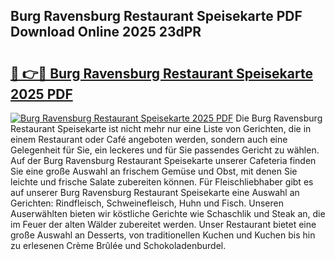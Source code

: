 ## Burg Ravensburg Restaurant Speisekarte PDF Download Online 2025 23dPR

# <h2><a href="http://gc8oo11.nevu.top/?p=Burg+Ravensburg+Restaurant+Speisekarte">🔗 👉🔴 Burg Ravensburg Restaurant Speisekarte 2025 PDF</a></h2>

[![Burg Ravensburg Restaurant Speisekarte 2025 PDF](https://i.imgur.com/dBaPXMq.png)](http://gc8oo11.nevu.top/?p=Burg+Ravensburg+Restaurant+Speisekarte)
Die Burg Ravensburg Restaurant Speisekarte ist nicht mehr nur eine Liste von Gerichten, die in einem Restaurant oder Café angeboten werden, sondern auch eine Gelegenheit für Sie, ein leckeres und für Sie passendes Gericht zu wählen. Auf der Burg Ravensburg Restaurant Speisekarte unserer Cafeteria finden Sie eine große Auswahl an frischem Gemüse und Obst, mit denen Sie leichte und frische Salate zubereiten können. Für Fleischliebhaber gibt es auf unserer Burg Ravensburg Restaurant Speisekarte eine Auswahl an Gerichten: Rindfleisch, Schweinefleisch, Huhn und Fisch. Unseren Auserwählten bieten wir köstliche Gerichte wie Schaschlik und Steak an, die im Feuer der alten Wälder zubereitet werden. Unser Restaurant bietet eine große Auswahl an Desserts, von traditionellen Kuchen und Kuchen bis hin zu erlesenen Crème Brûlée und Schokoladenburdel.

